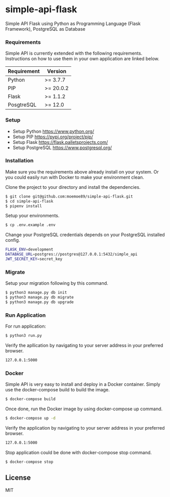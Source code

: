 # simple-api-flask #
Simple API Flask using Python as Programming Language (Flask Framework), PostgreSQL as Database

### Requirements
Simple API is currently extended with the following requirements. Instructions on how to use them in your own application are linked below.

| Requirement | Version    |
| ----------- | ---------- |
| Python      | >= 3.7.7   |
| PIP         | >= 20.0.2  |
| Flask       | >= 1.1.2   |
| PosgtreSQL  | >= 12.0    |

### Setup
* Setup Python <https://www.python.org/>
* Setup PIP <https://pypi.org/project/pip/>
* Setup Flask <https://flask.palletsprojects.com/>
* Setup PostgreSQL <https://www.postgresql.org/>

### Installation
Make sure you the requirements above already install on your system. Or you could easily run with Docker to make your environment clean.

Clone the project to your directory and install the dependencies.
```sh
$ git clone git@github.com:moemoe89/simple-api-flask.git
$ cd simple-api-flask
$ pipenv install
```

Setup your environments.
```sh
$ cp .env.example .env
```
Change your PostgreSQL credentials depends on your PostgreSQL installed config.
```sh
FLASK_ENV=development
DATABASE_URL=postgres://postgres@127.0.0.1:5432/simple_api
JWT_SECRET_KEY=secret_key
```

### Migrate
Setup your migration following by this command.
```sh
$ python3 manage.py db init
$ python3 manage.py db migrate
$ python3 manage.py db upgrade
```

### Run Application
For run application:
```sh
$ python3 run.py
```

Verify the apllication by navigating to your server address in your preferred browser.

```sh
127.0.0.1:5000
```

### Docker
Simple API is very easy to install and deploy in a Docker container. Simply use the docker-compose build to build the image.

```sh
$ docker-compose build
```
Once done, run the Docker image by using docker-compose up command.

```sh
$ docker-compose up -d
```

Verify the application by navigating to your server address in your preferred browser.

```sh
127.0.0.1:5000
```

Stop application could be done with docker-compose stop command.
```sh
$ docker-compose stop
```

License
----

MIT